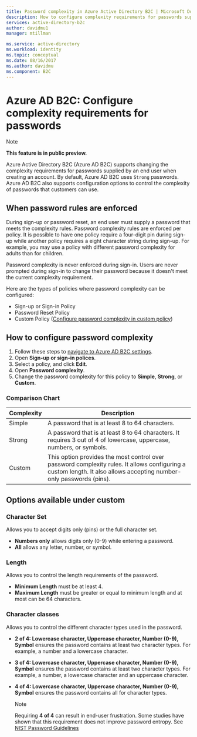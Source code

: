 ```yaml
---
title: Password complexity in Azure Active Directory B2C | Microsoft Docs
description: How to configure complexity requirements for passwords supplied by consumers in Azure Active Directory B2C.
services: active-directory-b2c
author: davidmu1
manager: mtillman

ms.service: active-directory
ms.workload: identity
ms.topic: conceptual
ms.date: 08/16/2017
ms.author: davidmu
ms.component: B2C
---
```


# Azure AD B2C: Configure complexity requirements for passwords

> [!NOTE]
> **This feature is in public preview.**

Azure Active Directory B2C (Azure AD B2C) supports changing the complexity requirements for passwords supplied by an end user when creating an account.  By default, Azure AD B2C uses `Strong` passwords.  Azure AD B2C also supports configuration options to control the complexity of passwords that customers can use.

## When password rules are enforced

During sign-up or password reset, an end user must supply a password that meets the complexity rules.  Password complexity rules are enforced per policy.  It is possible to have one policy require a four-digit pin during sign-up while another policy requires a eight character string during sign-up.  For example, you may use a policy with different password complexity for adults than for children.

Password complexity is never enforced during sign-in.  Users are never prompted during sign-in to change their password because it doesn't meet the current complexity requirement.

Here are the types of policies where password complexity can be configured:

* Sign-up or Sign-in Policy
* Password Reset Policy
* Custom Policy ([Configure password complexity in custom policy](active-directory-b2c-reference-password-complexity-custom.md))

## How to configure password complexity

1. Follow these steps to [navigate to Azure AD B2C settings](active-directory-b2c-app-registration.md#navigate-to-b2c-settings).
1. Open **Sign-up or sign-in polices**.
1. Select a policy, and click **Edit**.
1. Open **Password complexity**.
1. Change the password complexity for this policy to **Simple**, **Strong**, or **Custom**.

### Comparison Chart

| Complexity | Description |
| --- | --- |
| Simple | A password that is at least 8 to 64 characters. |
| Strong | A password that is at least 8 to 64 characters. It requires 3 out of 4 of lowercase, uppercase, numbers, or symbols. |
| Custom | This option provides the most control over password complexity rules.  It allows configuring a custom length.  It also allows accepting number-only passwords (pins). |

## Options available under custom

### Character Set

Allows you to accept digits only (pins) or the full character set.

* **Numbers only** allows digits only (0-9) while entering a password.
* **All** allows any letter, number, or symbol.

### Length

Allows you to control the length requirements of the password.

* **Minimum Length** must be at least 4.
* **Maximum Length** must be greater or equal to minimum length and at most can be 64 characters.

### Character classes

Allows you to control the different character types used in the password.

* **2 of 4: Lowercase character, Uppercase character, Number (0-9), Symbol** ensures the password contains at least two character types. For example, a number and a lowercase character.
* **3 of 4: Lowercase character, Uppercase character, Number (0-9), Symbol** ensures the password contains at least two character types. For example, a number, a lowercase character and an uppercase character.
* **4 of 4: Lowercase character, Uppercase character, Number (0-9), Symbol** ensures the password contains all for character types.

    > [!NOTE]
    > Requiring **4 of 4** can result in end-user frustration. Some studies have shown that this requirement does not improve password entropy. See [NIST Password Guidelines](https://pages.nist.gov/800-63-3/sp800-63b.html#appA)
